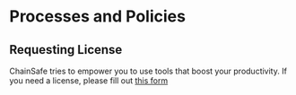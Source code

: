 # Processes and Policies

## Requesting License

ChainSafe tries to empower you to use tools that boost your productivity. If you need a license, please fill out [this form](forms.gle/XbQCW9dvvwmRCCcf6)
